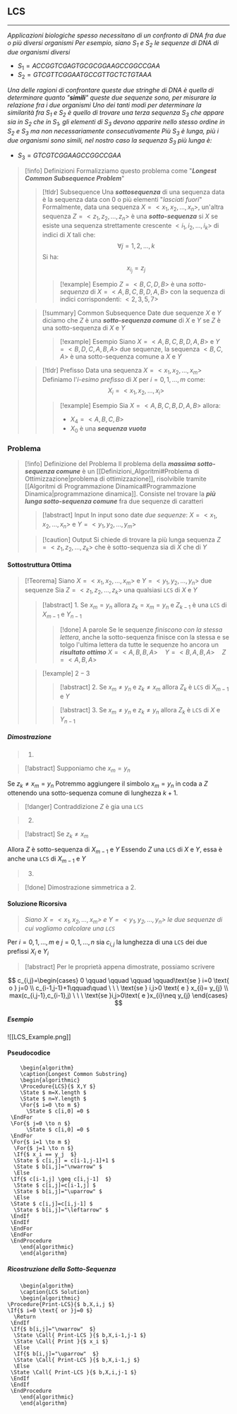 ## LCS
---
*Applicazioni biologiche spesso necessitano di un confronto di DNA fra due o più diversi organismi*
*Per esempio, siano $S_{1}$ e $S_{2}$ le sequenze di DNA di due organismi diversi*
- $S_{1}=ACCGGTCGAGTGCGCGGAAGCCGGCCGAA$
- $S_{2}=GTCGTTCGGAATGCCGTTGCTCTGTAAA$

*Una delle ragioni di confrontare queste due stringhe di DNA è quella di determinare quanto "**simili**" queste due sequenze sono, per misurare la relazione fra i due organismi*
*Uno dei tanti modi per determinare la similarità fra $S_{1}$ e $S_{2}$ è quello di trovare una terza sequenza $S_{3}$ che appare sia in $S_{2}$ che in $S_{1}$, gli elementi di $S_{3}$ devono apparire nello stesso ordine in $S_{2}$ e $S_{3}$ ma non necessariamente consecutivamente*
*Più $S_{3}$ è lunga, più i due organismi sono simili, nel nostro caso la sequenza $S_{3}$ più lunga è:*
- $S_{3}=GTCGTCGGAAGCCGGCCGAA$

>[!info] Definizioni
>Formalizziamo questo problema come "***Longest Common Subsequence Problem***"
>>[!tldr] Subsequence
>>Una ***sottosequenza*** di una sequenza data è la sequenza data con $0$ o più elementi "*lasciati fuori*"
>>Formalmente, data una sequenza $X=<x_{1},x_{2},\dots,x_{n}>$, un'altra sequenza $Z= <z_{1},z_{2},\dots,z_{n}>$ è una ***sotto-sequenza*** si $X$ se esiste una sequenza strettamente crescente  $<i_{1},i_{2},\dots,i_{k}>$ di indici di $X$ tali che:
>>$$\forall j=1,2,\dots,k$$
>>Si ha:
>>$$x_{i_{j}}=z_{j}$$
>>>[!example] Esempio
>>>$Z=<B,C,D,B>$ è una *sotto-sequenza* di $X= <A,B,C,B,D,A,B>$ con la sequenza di indici corrispondenti: $<2,3,5,7>$
>
>>[!summary] Common Subsequence
>>Date due sequenze $X$ e $Y$ diciamo che $Z$ è una ***sotto-sequenza comune*** di $X$ e $Y$ se $Z$ è una sotto-sequenza di $X$ e $Y$
>>>[!example] Esempio
>>>Siano $X= <A,B,C,B,D,A,B>$ e $Y=<B,D,C,A,B,A>$ due sequenze, la sequenza $<B,C,A>$ è una sotto-sequenza comune a $X$ e $Y$
>
>>[!tldr] Prefisso
>>Data una sequenza $X= <x_{1},x_{2},\dots,x_{m}>$
>>Definiamo l'$i$-*esimo prefisso* di $X$ per $i=0,1,\dots,m$ come:
>>$$X_{i}= <x_{1},x_{2},\dots,x_{i}>$$
>>>[!example] Esempio
>>>Sia $X= <A,B,C,B,D,A,B>$ allora:
>>>- $X_{4}= <A,B,C,B>$
>>>- $X_{0}$ è una ***sequenza vuota***
### Problema
>[!info] Definizione del Problema
>Il problema della ***massima sotto-sequenza comune*** è un [[Definizioni_Algoritmi#Problema di Ottimizzazione|problema di ottimizzazione]], risolvibile tramite [[Algoritmi di Programmazione Dinamica#Programmazione Dinamica|programmazione dinamica]].
>Consiste nel trovare la ***più lunga sotto-sequenza comune*** fra due sequenze di caratteri
>>[!abstract] Input
>>In input sono date *due sequenze*: $X= <x_{1},x_{2},\dots,x_{n}>$ e $Y= <y_{1},y_{2},\dots,y_{m}>$
>
>>[!caution] Output
>>Si chiede di trovare la più lunga sequenza $Z= <z_{1},z_{2},\dots,z_{k}>$ che è sotto-sequenza sia di $X$ che di $Y$

#### Sottostruttura Ottima
>[!Teorema]
>Siano $X= <x_{1},x_{2},\dots,x_{m}>$ e $Y= <y_{1},y_{2},\dots,y_{n}>$ due sequenze
>Sia $Z= <z_{1},z_{2},\dots,z_{k}>$ una qualsiasi `LCS` di $X$ e $Y$
>>[!abstract] $1.$
>>Se $x_{m}=y_{n}$ allora $z_{k}=x_{m}=y_{n}$ e $Z_{k-1}$ è una `LCS` di $X_{m-1}$ e $Y_{n-1}$
>>>[!done] A parole
>>>Se le sequenze *finiscono con la stessa lettera*, anche la sotto-sequenza finisce con la stessa e se tolgo l'ultima lettera da tutte le sequenze ho ancora un ***risultato ottimo***
>>>$X=<A,B,B,A>\quad Y= <B,A,B,A>\quad Z=<A,B,A>$
>
>>[!example] $2-3$
>>>[!abstract] $2.$
>>>Se $x_{m}\neq y_{n}$ e $z_{k}\neq x_{m}$ allora $Z_{k}$ è `LCS` di $X_{m-1}$ e $Y$ 
>>
>>>[!abstract] $3.$
>>>Se $x_{m}\neq y_{n}$ e $z_{k}\neq y_{n}$ allora $Z_{k}$ è `LCS` di $X$ e $Y_{n-1}$

##### Dimostrazione
>1. 

>[!abstract] Supponiamo che $x_{m}=y_{n}$

Se $z_{k}\neq x_{m}=y_{n}$
Potremmo aggiungere il simbolo $x_{m}=y_{n}$ in coda a $Z$ ottenendo una sotto-sequenza comune di lunghezza $k+1$.

>[!danger] Contraddizione $Z$ è gia una `LCS`

>2.

>[!abstract] Se $z_{k}\neq x_{m}$

Allora $Z$ è sotto-sequenza di $X_{m-1}$ e $Y$
Essendo $Z$ una `LCS` di $X$ e $Y$, essa è anche una `LCS` di $X_{m-1}$ e $Y$

>3.

>[!done] Dimostrazione simmetrica a 2.

#### Soluzione Ricorsiva
>*Siano $X= <x_{1},x_{2},\dots,x_{m}>$ e $Y= <y_{1},y_{2},\dots,y_{n}>$ le due sequenze di cui vogliamo calcolare una `LCS`*

Per $i=0,1,\dots,m$ e $j=0,1,\dots,n$ sia $c_{i,j}$ la lunghezza di una `LCS` dei due prefissi $X_{i}$ e $Y_{i}$

>[!abstract] Per le proprietà appena dimostrate, possiamo scrivere

$$
c_{i,j}=\begin{cases}
0 \qquad \qquad \qquad \qquad\text{se }  i=0 \text{ o } j=0 \\
c_{i-1,j-1}+1\qquad\quad \ \ \  \text{se } i,j>0 \text{ e } x_{i}= y_{j} \\
max(c_{i,j-1},c_{i-1},j) \ \ \ \text{se }i,j>0\text{ e }x_{i}\neq y_{j}
\end{cases}
$$
##### Esempio
![[LCS_Example.png]]

#### Pseudocodice
```pseudo
	\begin{algorithm}
	\caption{Longest Common Substring}
	\begin{algorithmic}
	\Procedure{LCS}{$ X,Y $}
	\State $ m=X.length $
	\State $ n=Y.length $
	\For{$ i=0 \to m $}
	  \State $ c[i,0] =0 $
 \EndFor
 \For{$ j=0 \to n $}
	  \State $ c[i,0] =0 $
 \EndFor
 \For{$ i=1 \to m $}
  \For{$ j=1 \to n $}
  \If{$ x_i == y_j  $}
  \State $ c[i,j] = c[i-1,j-1]+1 $
  \State $ b[i,j]="\nwarrow" $
  \Else 
 \If{$ c[i-1,j] \geq c[i,j-1]  $}
  \State $ c[i,j]=c[i-1,j] $
  \State $ b[i,j]="\uparrow" $
  \Else 
 \State $ c[i,j]=c[i,j-1] $
  \State $ b[i,j]="\leftarrow" $
 \EndIf
 \EndIf
 \EndFor
 \EndFor
 \EndProcedure
	\end{algorithmic}
	\end{algorithm}
```

##### Ricostruzione della Sotto-Sequenza
```pseudo
	\begin{algorithm}
	\caption{LCS Solution}
	\begin{algorithmic}
\Procedure{Print-LCS}{$ b,X,i,j $}
\If{$ i=0 \text{ or }j=0 $}
  \Return
 \EndIf
 \If{$ b[i,j]="\nwarrow"  $}
  \State \Call{ Print-LCS }{$ b,X,i-1,j-1 $}
  \State \Call{ Print }{$ x_i $}
  \Else 
  \If{$ b[i,j]="\uparrow"  $}
  \State \Call{ Print-LCS }{$ b,X,i-1,j $}
  \Else 
 \State \Call{ Print-LCS }{$ b,X,i,j-1 $}
 \EndIf
 \EndIf
 \EndProcedure
	\end{algorithmic}
	\end{algorithm}
```
